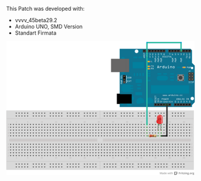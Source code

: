 This Patch was developed with:
* vvvv_45beta29.2
* Arduino UNO, SMD Version
* Standart Firmata

![imagename](div/Firmata.png)
